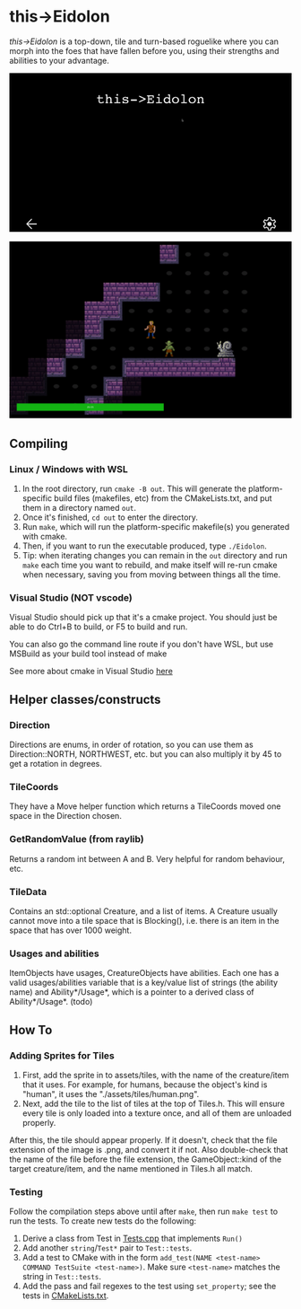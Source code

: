 # this->Eidolon
*this->Eidolon* is a top-down, tile and turn-based roguelike where you can morph into the foes that have fallen before you, using their strengths and abilities to your advantage.

![Title Screen](./images/title.gif)

![Gameplay](./images/gameplay.gif)

## Compiling
### Linux / Windows with WSL
1. In the root directory, run `cmake -B out`. This will generate the platform-specific build files (makefiles, etc) from the CMakeLists.txt, and put them in a directory named `out`.
2. Once it's finished, `cd out` to enter the directory.
3. Run `make`, which will run the platform-specific makefile(s) you generated with cmake.
4. Then, if you want to run the executable produced, type `./Eidolon`.
5. Tip: when iterating changes you can remain in the `out` directory and run `make` each time you want to rebuild, and make itself will re-run cmake when necessary, saving you from moving between things all the time.

### Visual Studio (NOT vscode)
Visual Studio should pick up that it's a cmake project. You should just be able to do Ctrl+B to build, or F5 to build and run.

You can also go the command line route if you don't have WSL, but use MSBuild as your build tool instead of make

See more about cmake in Visual Studio [here](https://learn.microsoft.com/en-us/cpp/build/cmake-projects-in-visual-studio)

## Helper classes/constructs
### Direction
Directions are enums, in order of rotation, so you can use them as Direction::NORTH, NORTHWEST, etc. but you can also multiply it by 45 to get a rotation in degrees.

### TileCoords
They have a Move helper function which returns a TileCoords moved one space in the Direction chosen.

### GetRandomValue (from raylib)
Returns a random int between A and B. Very helpful for random behaviour, etc.

### TileData
Contains an std::optional Creature, and a list of items. A Creature usually cannot move into a tile space that is Blocking(), i.e. there is an item in the space that has over 1000 weight.

### Usages and abilities
ItemObjects have usages, CreatureObjects have abilities. Each one has a valid usages/abilities variable that is a key/value list of strings (the ability name) and Ability*/Usage*, which is a pointer to a derived class of Ability*/Usage*. (todo)

## How To
### Adding Sprites for Tiles
1. First, add the sprite in to assets/tiles, with the name of the creature/item that it uses. For example, for humans, because the object's kind is "human", it uses the "./assets/tiles/human.png".
2. Next, add the tile to the list of tiles at the top of Tiles.h. This will ensure every tile is only loaded into a texture once, and all of them are unloaded properly.

After this, the tile should appear properly. If it doesn't, check that the file extension of the image is .png, and convert it if not. Also double-check that the name of the file before the file extension, the GameObject::kind of the target creature/item, and the name mentioned in Tiles.h all match.

### Testing
Follow the compilation steps above until after `make`, then run `make test` to run the tests.
To create new tests do the following:

1. Derive a class from Test in [Tests.cpp](tests/Tests.cpp) that implements `Run()`
2. Add another `string`/`Test*` pair to `Test::tests`.
3. Add a test to CMake with in the form `add_test(NAME <test-name> COMMAND TestSuite <test-name>)`. Make sure `<test-name>` matches the string in `Test::tests`.
4. Add the pass and fail regexes to the test using `set_property`; see the tests in [CMakeLists.txt](CMakeLists.txt).
